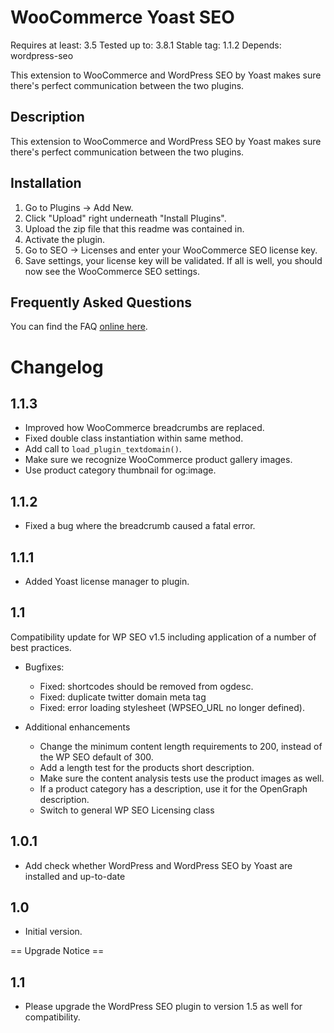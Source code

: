 WooCommerce Yoast SEO
=====================
Requires at least: 3.5
Tested up to: 3.8.1
Stable tag: 1.1.2
Depends: wordpress-seo

This extension to WooCommerce and WordPress SEO by Yoast makes sure there's perfect communication between the two plugins.

Description
-----------

This extension to WooCommerce and WordPress SEO by Yoast makes sure there's perfect communication between the two plugins.

Installation
------------

1. Go to Plugins -> Add New.
2. Click "Upload" right underneath "Install Plugins".
3. Upload the zip file that this readme was contained in.
4. Activate the plugin.
5. Go to SEO -> Licenses and enter your WooCommerce SEO license key.
6. Save settings, your license key will be validated. If all is well, you should now see the WooCommerce SEO settings.

Frequently Asked Questions
--------------------------

You can find the FAQ [online here](https://yoast.com/wordpress/plugins/yoast-woocommerce-seo/faq/).

Changelog
=========

1.1.3
---

* Improved how WooCommerce breadcrumbs are replaced.
* Fixed double class instantiation within same method.
* Add call to `load_plugin_textdomain()`.
* Make sure we recognize WooCommerce product gallery images.
* Use product category thumbnail for og:image.

1.1.2
---

* Fixed a bug where the breadcrumb caused a fatal error.

1.1.1
---

* Added Yoast license manager to plugin.

1.1
---

Compatibility update for WP SEO v1.5 including application of a number of best practices.

* Bugfixes:
	* Fixed: shortcodes should be removed from ogdesc.
	* Fixed: duplicate twitter domain meta tag
	* Fixed: error loading stylesheet (WPSEO_URL no longer defined).

* Additional enhancements
	* Change the minimum content length requirements to 200, instead of the WP SEO default of 300.
	* Add a length test for the products short description.
	* Make sure the content analysis tests use the product images as well.
	* If a product category has a description, use it for the OpenGraph description.
	* Switch to general WP SEO Licensing class

1.0.1
-----

* Add check whether WordPress and WordPress SEO by Yoast are installed and up-to-date

1.0
---

* Initial version.


== Upgrade Notice ==

1.1
---
* Please upgrade the WordPress SEO plugin to version 1.5 as well for compatibility.